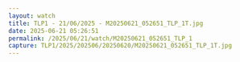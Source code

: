 ```yaml
---
layout: watch
title: TLP1 - 21/06/2025 - M20250621_052651_TLP_1T.jpg
date: 2025-06-21 05:26:51
permalink: /2025/06/21/watch/M20250621_052651_TLP_1
capture: TLP1/2025/202506/20250620/M20250621_052651_TLP_1T.jpg
---
```

